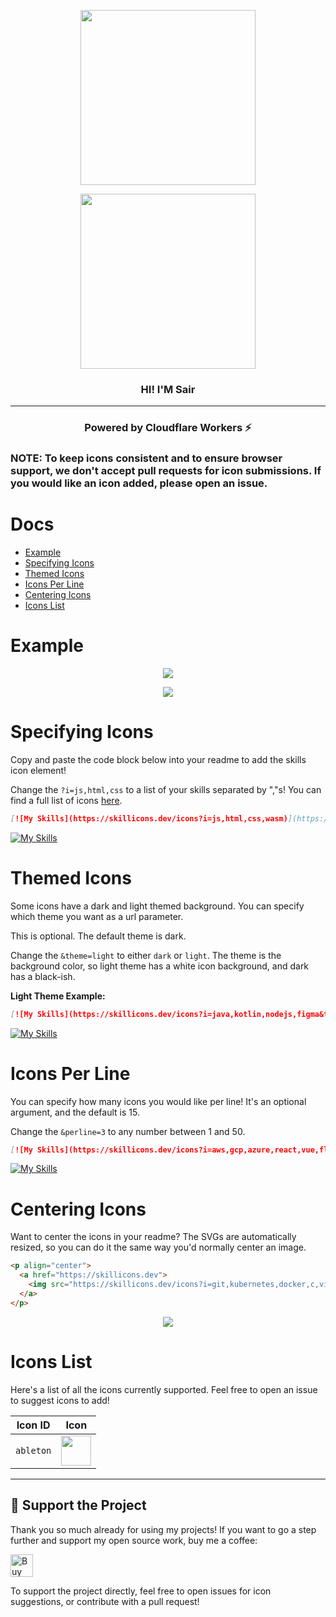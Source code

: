 <p align="center"><img align="center" width="280" src="./.github/text-logo.svg#gh-dark-mode-only"/></p>
<p align="center"><img align="center" width="280" src="./.github/text-logo-light.svg#gh-light-mode-only"/></p>
<h3 align="center">HI! I'M Sair</h3>
<hr>

<h3 align="center">Powered by Cloudflare Workers ⚡</h3>

<h3>NOTE: To keep icons consistent and to ensure browser support, we don't accept pull requests for icon submissions. If you would like an icon added, please open an issue.<h3>

# Docs

- [Example](#example)
- [Specifying Icons](#specifying-icons)
- [Themed Icons](#themed-icons)
- [Icons Per Line](#icons-per-line)
- [Centering Icons](#centering-icons)
- [Icons List](#icons-list)

# Example

<p align="center"><img align="center" src="./.github/example-dark.png#gh-dark-mode-only"/></p>
<p align="center"><img align="center" src="./.github/example-light.png#gh-light-mode-only"/></p>

# Specifying Icons

Copy and paste the code block below into your readme to add the skills icon element!

Change the `?i=js,html,css` to a list of your skills separated by ","s! You can find a full list of icons [here](#icons-list).

```md
[![My Skills](https://skillicons.dev/icons?i=js,html,css,wasm)](https://skillicons.dev)
```

[![My Skills](https://skillicons.dev/icons?i=js,html,css,spring)](https://skillicons.dev)

# Themed Icons

Some icons have a dark and light themed background. You can specify which theme you want as a url parameter.

This is optional. The default theme is dark.

Change the `&theme=light` to either `dark` or `light`. The theme is the background color, so light theme has a white icon background, and dark has a black-ish.

**Light Theme Example:**

```md
[![My Skills](https://skillicons.dev/icons?i=java,kotlin,nodejs,figma&theme=light)](https://skillicons.dev)
```

[![My Skills](https://skillicons.dev/icons?i=java,kotlin,nodejs,figma&theme=light)](https://skillicons.dev)

# Icons Per Line

You can specify how many icons you would like per line! It's an optional argument, and the default is 15.

Change the `&perline=3` to any number between 1 and 50.

```md
[![My Skills](https://skillicons.dev/icons?i=aws,gcp,azure,react,vue,flutter&perline=3)](https://skillicons.dev)
```

[![My Skills](https://skillicons.dev/icons?i=aws,gcp,azure,react,vue,flutter&perline=3)](https://skillicons.dev)

# Centering Icons

Want to center the icons in your readme? The SVGs are automatically resized, so you can do it the same way you'd normally center an image.

```html
<p align="center">
  <a href="https://skillicons.dev">
    <img src="https://skillicons.dev/icons?i=git,kubernetes,docker,c,vim" />
  </a>
</p>
```

<p align="center">
  <a href="https://skillicons.dev">
    <img src="https://skillicons.dev/icons?i=git,kubernetes,docker,c,vim" />
  </a>
</p>

# Icons List

Here's a list of all the icons currently supported. Feel free to open an issue to suggest icons to add!

|      Icon ID       |                         Icon                          |
| :----------------: | :---------------------------------------------------: |
|     `ableton`      |    <img src="./icons/Ableton-Dark.svg" width="48">    |


---

## 💖 Support the Project

Thank you so much already for using my projects! If you want to go a step further and support my open source work, buy me a coffee:

<a href='https://ko-fi.com/Q5Q860KQ2' target='_blank'><img height='36' style='border:0px;height:36px;' src='https://cdn.ko-fi.com/cdn/kofi1.png?v=3' border='0' alt='Buy Me a Coffee at ko-fi.com' /></a>

To support the project directly, feel free to open issues for icon suggestions, or contribute with a pull request!
